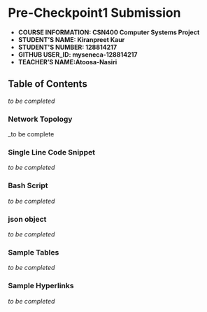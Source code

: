 # Pre-Checkpoint1 Submission 

- **COURSE INFORMATION: CSN400 Computer Systems Project**
- **STUDENT’S NAME: Kiranpreet Kaur**
- **STUDENT'S NUMBER: 128814217**
- **GITHUB USER_ID: myseneca-128814217**
- **TEACHER’S NAME:Atoosa-Nasiri** 


## Table of Contents
_to be completed_


### Network Topology
_to be complete


### Single Line Code Snippet
_to be completed_


### Bash Script
_to be completed_


### json object
_to be completed_


### Sample Tables
_to be completed_


### Sample Hyperlinks
_to be completed_



